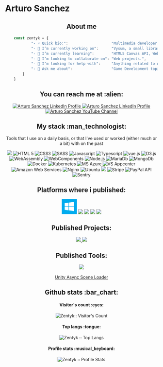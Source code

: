 # Arturo Sanchez

<h2 align="center">About me</h2>

```js
    const zentyk = {
            "- ⚡ Quick bio:":                    "Multimedia developer, expert in Javascript/Typescript.",
            "- 🔭 I’m currently working on":      "Vysum, a small library for Responsive Design.",
            "- 🌱 I’m currently learning":        "HTML5 Canvas API, WebGL, WebGPU and Assemblyscript.",
            "- 👯 I’m looking to collaborate on": "Web projects.",
            "- 🤔 I’m looking for help with":     "Anything related to what I am currently learning 😅.",
            "- 💬 Ask me about":                  "Game Development topics or technical questions about Javascript/Typescript."
        }
    }
```

<h2 align="center">You can reach me at :alien:</h2>

<p align="center">
   <a href="https://twitter.com/zentykdev">
    <img src="https://www.vectorlogo.zone/logos/twitter/twitter-icon.svg" alt="Arturo Sanchez LinkedIn Profile" height="30" width="30">
  </a>
    
  <a href="https://www.linkedin.com/in/zentykdev/">
    <img src="https://www.vectorlogo.zone/logos/linkedin/linkedin-icon.svg" alt="Arturo Sanchez LinkedIn Profile" height="30" width="30">
  </a>
  
  <a href="https://www.youtube.com/channel/UCXrJCF3eQsel1PvH0sIvY8Q">
    <img src="https://www.vectorlogo.zone/logos/youtube/youtube-icon.svg" alt="Arturo Sanchez YouTube Channel" height="30" width="30">
  </a>
</p>

<h2 align="center">My stack :man_technologist:</h2>

<p align="center">Tools that I use on a daily basis, or that I've used or worked (either much or a bit) with on the past</p>
<p align="center">
    <!--img src='https://www.vectorlogo.zone/logos/unity3d/unity3d-icon.svg' height='50px'-->
    <!--img src='https://github.com/uiwjs/file-icons/blob/master/icon/shaderlab.svg' height='50px'-->
    <!--img src='https://raw.githubusercontent.com/sammwyy/sammwyy/master/skills/csharp.png' height='50px' alt="C#"-->
    <img src='https://github.com/detain/svg-logos/blob/master/svg/adobe-xd.svg' height='50px'>
    <img src="https://img.icons8.com/color/48/000000/html-5.png" height='50px' alt="HTML 5"/>
    <img src="https://img.icons8.com/color/48/000000/css3.png" height='50px' alt="CSS3"/>
    <img src="https://www.vectorlogo.zone/logos/sass-lang/sass-lang-icon.svg" height='50px' alt="SASS"/>
    <img src="https://img.icons8.com/color/48/000000/javascript.png" height='50px' alt="Javascript"/>
    <img src="https://img.icons8.com/color/48/000000/typescript.png" height='50px' alt="Typescript"/>
    <!--img src="https://www.vectorlogo.zone/logos/java/java-vertical.svg" height='50px' alt="Java"/-->
    <!--img src="https://www.vectorlogo.zone/logos/swift/swift-icon.svg" height='50px' alt="Swift"/-->
    <!--<img src="https://www.vectorlogo.zone/logos/kotlinlang/kotlinlang-icon.svg" height='50px'/>-->
    <!--img src='https://github.com/detain/svg-logos/blob/master/svg/xamarin.svg' height='50px' alt="Xamarin"/-->
    <img src="https://vuejs.org/images/logo.png" heigth="50px" width="50px" alt="vue.js"/>
    <img src='https://www.vectorlogo.zone/logos/d3js/d3js-icon.svg' height='50px' alt="D3.js">
    <img src="https://www.vectorlogo.zone/logos/webassembly/webassembly-icon.svg" height='50px' alt="WebAssembly"/>
    <img src="https://www.vectorlogo.zone/logos/webcomponents/webcomponents-official.svg" height='50px' alt="WebComponents"/>
    <img src="https://img.icons8.com/color/48/000000/nodejs.png" height='50px' alt="Node.js"/>
    <img src="https://www.vectorlogo.zone/logos/mariadb/mariadb-icon.svg" height='50px' alt="MariaDb"/>
    <img src="https://img.icons8.com/color/48/000000/mongodb.png" height='50px' alt="MongoDb"/>
    <!--img src="https://www.vectorlogo.zone/logos/dotnet/dotnet-vertical.svg" height='50px' alt=".Net"/-->
    <img src="https://img.icons8.com/color/48/000000/docker.png" height='50px' alt="Docker"/>
    <img src="https://www.vectorlogo.zone/logos/kubernetes/kubernetes-icon.svg" height='50px' alt="Kubernetes"/>
    <img src="https://www.vectorlogo.zone/logos/microsoft_azure/microsoft_azure-icon.svg" height='50px' alt="MS Azure"/>
    <img src="https://www.vectorlogo.zone/logos/appcenterms/appcenterms-tile.svg" height='50px' alt="VS Appcenter"/>
    <img src="https://www.vectorlogo.zone/logos/amazon_aws/amazon_aws-icon.svg" height='50px' alt="Amazon Web Services"/>
    <img src='https://www.vectorlogo.zone/logos/nginx/nginx-icon.svg' height='50px' alt="Nginx">
    <img src="https://www.vectorlogo.zone/logos/ubuntu/ubuntu-tile.svg" height='50px' alt="Ubuntu"/>
    <!--img src="https://github.com/detain/svg-logos/blob/master/svg/microsoft-sql-server.svg" height='50px' alt="MS SQL Server"/-->
    <img src="https://www.vectorlogo.zone/logos/graphql/graphql-icon.svg" height='50px'>
    <img src='https://www.vectorlogo.zone/logos/stripe/stripe-icon.svg' height='50px' alt="Stripe">
    <img src='https://github.com/detain/svg-logos/blob/master/svg/paypal-icon.svg' height='50px' alt="PayPal API">
    <img src="https://www.vectorlogo.zone/logos/sentryio/sentryio-icon.svg" height='50px' alt="Sentry"/>
</p>

<h2 align="center">Platforms where i published:</h2>
<p align="center">
    <img src="https://github.com/edent/SuperTinyIcons/blob/master/images/svg/windows.svg" height='50px'/>
    <img src="https://www.vectorlogo.zone/logos/android/android-tile.svg" height='50px'/>
    <img src="https://www.vectorlogo.zone/logos/apple/apple-tile.svg" height='50px'/>
    <img src="https://www.vectorlogo.zone/logos/xbox/xbox-icon.svg" height='50px'/>
    <img src="https://upload.wikimedia.org/wikipedia/commons/2/25/WebGL_Logo.svg" height='50px'/>
</p>

<h2 align="center">Published Projects:</h2>
<p align="center">
    <a href="https://play.google.com/store/apps/details?id=com.orthocana.runy">
        <img src="https://image.winudf.com/v2/image1/Y29tLm9ydGhvY2FuYS5ydW55X2ljb25fMTU3OTE2NDM5NF8wMjE/icon.png?w=170&fakeurl=1" heigth="128" width="128"/>
    </a>
    <a href="https://qlebra.netlify.app">
        <img src="https://user-images.githubusercontent.com/8301647/198844407-f43867f8-5412-482d-8791-eebd0ac86816.png" heigth="128" width="128"/>
    </a>
</p>

<h2 align="center">Published Tools:</h2>
<p align="center">
    <a href="https://www.notion.so/Unity-Async-Scene-Loader-fd53b69e400143c6abb397903f5bd020">    
        <p align="center">
            <img src='https://www.vectorlogo.zone/logos/unity3d/unity3d-icon.svg' height='50px'>
            <p align="center">Unity Async Scene Loader</p>
        </p>
    </a>
</p>

<h2 align="center">Github stats :bar_chart:</h2>

<h4 align="center">Visitor's count :eyes:</h4>

<p align="center"><img src="https://profile-counter.glitch.me/{zentyk}/count.svg" alt="Zentyk:: Visitor's Count" /></p>

<h4 align="center">Top langs :tongue:</h4>

<p align="center"><img src="https://github-readme-stats.vercel.app/api/top-langs/?username=zentyk&langs_count=10&theme=tokyonight&layout=compact" alt="Zentyk :: Top Langs" /></p>

<h4 align="center">Profile stats :musical_keyboard:</h4>

<p align="center"><img src="https://github-readme-stats.vercel.app/api?username=zentyk&show_icons=true&theme=synthwave" alt="Zentyk :: Profile Stats" /></p>
